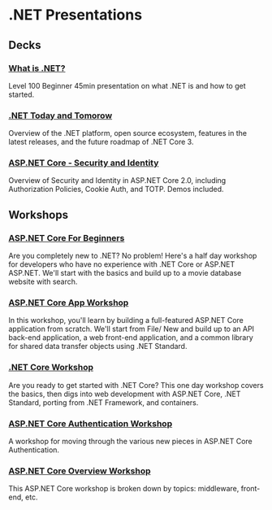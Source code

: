 # .NET Presentations

## Decks

### [What is .NET?](https://github.com/dotnet-presentations/home/tree/master/.NET%20Intro)

Level 100 Beginner 45min presentation on what .NET is and how to get started.

### [.NET Today and Tomorow](https://github.com/dotnet-presentations/home/tree/master/.NET%20Keynote)

Overview of the .NET platform, open source ecosystem, features in the latest releases, and the future roadmap of .NET Core 3. 

### [ASP.NET Core - Security and Identity](https://github.com/dotnet-presentations/home/tree/master/Security/ASP.NET%20Core%202.0)

Overview of Security and Identity in ASP.NET Core 2.0, including Authorization Policies, Cookie Auth, and TOTP. Demos included.

## Workshops

### [ASP.NET Core For Beginners](https://github.com/dotnet-presentations/aspnetcore-for-beginners)

Are you completely new to .NET? No problem! Here's a half day workshop for developers who have no experience with .NET Core or ASP.NET ASP.NET. We'll start with the basics and build up to a movie database website with search.

### [ASP.NET Core App Workshop](https://github.com/dotnet-presentations/aspnetcore-app-workshop)

In this workshop, you'll learn by building a full-featured ASP.NET Core application from scratch. We'll start from File/ New and build up to an API back-end application, a web front-end application, and a common library for shared data transfer objects using .NET Standard.

### [.NET Core Workshop](https://github.com/dotnet-presentations/dotnetcore-workshop)

Are you ready to get started with .NET Core? This one day workshop covers the basics, then digs into web development with ASP.NET Core,
.NET Standard, porting from .NET Framework, and containers.

### [ASP.NET Core Authentication Workshop](https://github.com/blowdart/AspNetAuthenticationWorkshop)

A workshop for moving through the various new pieces in ASP.NET Core Authentication.

### [ASP.NET Core Overview Workshop](https://github.com/dotnet-presentations/aspnetcore-workshop)

This ASP.NET Core workshop is broken down by topics: middleware, front-end, etc.
